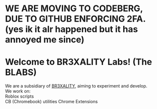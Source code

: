 # WE ARE MOVING TO CODEBERG, DUE TO GITHUB ENFORCING 2FA. (yes ik it alr happened but it has annoyed me since)

# Welcome to BR3XALITY Labs! (The BLABS)  
We are a subsidiary of [BR3XALITY](https://site.br3xality.org/), aiming to experiment and develop.  
We work on:  
Roblox scripts  
CB (Chromebook) utilities
Chrome Extensions
